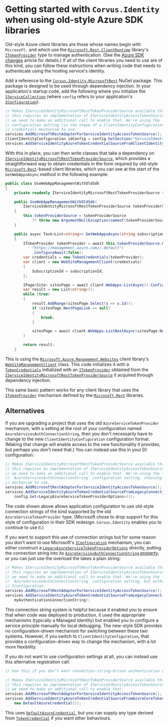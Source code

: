 # Getting started with `Corvus.Identity` when using old-style Azure SDK libraries

Old-style Azure client libraries are those whose names begin with `Microsoft.` and which use the [`Microsoft.Rest.ClientRuntime`](https://www.nuget.org/packages/Microsoft.Rest.ClientRuntime/) library's [`ITokenProvider`](xref:Microsoft.Rest.ITokenProvider) type to manage authentication. (See the [Azure SDK changes](old-vs-new-azure-sdk.md) article for details.) If all of the client libraries you need to use are of this kind, you can follow these instructions when writing code that needs to authenticate using the hosting service's identity.

Add a reference to the [`Corvus.Identity.MicrosoftRest`](https://www.nuget.org/packages/Corvus.Identity.MicrosoftRest/) NuGet package. This package is designed to be used through dependency injection. In your application's startup code, add the following where you initialize the [`IServiceCollection`](xref:Microsoft.Extensions.DependencyInjection.IServiceCollection) (where `config` refers to your application's [`IConfiguration`](xref:Microsoft.Extensions.Configuration.IConfiguration)):

```cs
// Makes IServiceIdentityMicrosoftRestTokenProviderSource available through DI. Note that
// this requires an implementation of IServiceIdentityAccessTokenSource to be available, so
// we need to make an additional call to enable that. We're using the `ServiceIdentity`
// configuration setting (in the shape of a ClientIdentityConfiguration) to define which
// credentials mechanism to use.
services.AddMicrosoftRestAdapterForServiceIdentityAccessTokenSource();
ClientIdentityConfiguration idConfig = config.GetSection("ServiceIdentity").Get<ClientIdentityConfiguration>();
services.AddServiceIdentityAzureTokenCredentialSourceFromClientIdentityConfiguration(idConfig);
```

With this in place, you can then write classes that take a dependency on [`IServiceIdentityMicrosoftRestTokenProviderSource`](xref:Corvus.Identity.ClientAuthentication.MicrosoftRest.IServiceIdentityMicrosoftRestTokenProviderSource), which provides a straightforward way to obtain credentials in the form required by old-style [`Microsoft.Rest`](xref:Microsoft.Rest)-based client libraries, which you can see at the start of the `GetWebAppsAsync` method in the following example:

```cs
public class UseWebAppManagementWithOldSdk
{
    private readonly IServiceIdentityMicrosoftRestTokenProviderSource tokenProviderSource;

    public UseWebAppManagementWithOldSdk(
        IServiceIdentityMicrosoftRestTokenProviderSource tokenProviderSource)
    {
        this.tokenProviderSource = tokenProviderSource
            ?? throw new ArgumentNullException(nameof(tokenProviderSource));
    }

    public async Task<List<string>> GetWebAppsAsync(string subscriptionId)
    {
        ITokenProvider tokenProvider = await this.tokenProviderSource.GetTokenProviderAsync(
            "https://management.azure.com//.default")
            .ConfigureAwait(false);
        var credentials = new TokenCredentials(tokenProvider);
        var client = new WebSiteManagementClient(credentials)
        {
            SubscriptionId = subscriptionId,
        };

        IPage<Site> sitesPage = await client.WebApps.ListAsync().ConfigureAwait(false);
        var result = new List<string>();
        while (true)
        {
            result.AddRange(sitesPage.Select(s => s.Id));
            if (sitesPage.NextPageLink == null)
            {
                break;
            }

            sitesPage = await client.WebApps.ListNextAsync(sitesPage.NextPageLink).ConfigureAwait(false);
        }

        return result;
    }
```

This is using the [`Microsoft.Azure.Management.Websites`](https://www.nuget.org/packages/Microsoft.Azure.Management.Websites/) client library's [`WebSiteManagementClient`](xref:Microsoft.Azure.Management.WebSites.WebSiteManagementClient) class. This code initializes it with a [`TokenCredentials`](xref:Microsoft.Rest.TokenCredentials) initialized with an [`ITokenProvider`](xref:Microsoft.Rest.ITokenProvider) obtained from the [`IServiceIdentityMicrosoftRestTokenProviderSource`](xref:Corvus.Identity.ClientAuthentication.MicrosoftRest.IServiceIdentityMicrosoftRestTokenProviderSource) it acquired through dependency injection.

This same basic pattern works for any client library that uses the [`ITokenProvider`](xref:Microsoft.Rest.ITokenProvider) mechanism defined by the [`Microsoft.Rest`](xref:Microsoft.Rest) libraries.

## Alternatives

If you are upgrading a project that uses the old `AzureServiceTokenProvider` mechanism, with a setting at the root of your configuration named `AzureServicesAuthConnectionString`, then you don't necessarily have to change to the new `ClientIdentityConfiguration` configuration format. (Making that change will enable access to the new functionality it provides, but perhaps you don't need that.) You can instead use this in your DI configuration:

```cs
// Makes IServiceIdentityMicrosoftRestTokenProviderSource available through DI. Note that
// this requires an implementation of IServiceIdentityAccessTokenSource to be available, so
// we need to make an additional call to enable that. We're using the form that supports an
// `AzureServicesAuthConnectionString` configuration setting, choosing which credentials
// mechanism to use.
services.AddMicrosoftRestAdapterForServiceIdentityAccessTokenSource();
services.AddServiceIdentityAzureTokenCredentialSourceFromLegacyConnectionString(
    config.Get<LegacyAzureServiceTokenProviderOptions>());
```


The code shown above allows application configuration to use old-style connection strings of the kind supported by the old `AzureServiceTokenProvider` type. (Microsoft chose to drop support for this style of configuration in their SDK redesign. `Corvus.Identity` enables you to continue to use it.)

If you want to support this use of connection strings but for some reason you don't want to use Microsoft's [`IConfiguration`](xref:Microsoft.Extensions.Configuration.IConfiguration) mechanism, you can either construct a [`LegacyAzureServiceTokenProviderOptions`](xref:Corvus.Identity.ClientAuthentication.Azure.LegacyAzureServiceTokenProviderOptions) directly, putting the connection string into its [`AzureServicesAuthConnectionString` property](xref:Corvus.Identity.ClientAuthentication.Azure.LegacyAzureServiceTokenProviderOptions.AzureServicesAuthConnectionString), or you can just use the overload the takes a plain string:

```cs
// Makes IServiceIdentityMicrosoftRestTokenProviderSource available through DI. Note that
// this requires an implementation of IServiceIdentityAccessTokenSource to be available, so
// we need to make an additional call to enable that. We're using the form that supports an
// `AzureServicesAuthConnectionString` configuration setting, but without having to use
// IConfiguration.
services.AddMicrosoftRestAdapterForServiceIdentityAccessTokenSource();
services.AddServiceIdentityAzureTokenCredentialSourceFromLegacyConnectionString(
    myAuthenticationConnectionString);
```

This connection string system is helpful because it enabled you to ensure that when code was deployed to production, it used the appropriate mechanisms (typically a Managed Identity) but enabled you to configure a service principle manually for local debugging. The new-style SDK provides no configuration-driven mechanism for switching between these two systems. However, if you switch to `ClientIdentityConfiguration`, that provides a configuration-driven way to change the mechanism, with a lot more flexibility.

If you do not want to use configuration settings at all, you can instead use this alternative registration call:

```cs
// Use this if you don't want connection-string-driven authentication configuration.

// Makes IServiceIdentityMicrosoftRestTokenProviderSource available through DI. Note that
// this requires an implementation of IServiceIdentityAccessTokenSource to be available, so
// we need to make an additional call to enable that.
services.AddMicrosoftRestAdapterForServiceIdentityAccessTokenSource();
services.AddServiceIdentityAzureTokenCredentialSourceFromAzureCoreTokenCredential(
    new DefaultAzureCredential());
```

This uses [`DefaultAzureCredential`](xref:Azure.Identity.DefaultAzureCredential), but you can supply any type derived from [`TokenCredential`](xref:Azure.Core.TokenCredential) if you want other behaviours.
